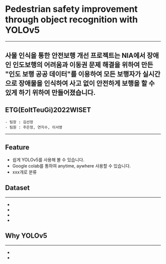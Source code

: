 # **Pedestrian safety improvement through object recognition with YOLOv5**
-------------------------------------------------------
 사물 인식을 통한 안전보행 개선 프로젝트는 NIA에서 장애인 인도보행의 어려움과 이동권 문제 해결을 위하여 만든 "인도 보행 공공 데이터"를 이용하여 모든 보행자가 실시간으로 장애물을 인식하여 사고 없이 안전하게 보행을 할 수 있게 하기 위하여 만들어졌습니다.
-------------------------------------------------------
## **ETG(EoltTeuGi)2022WISET**
    - 팀장 : 김선정
    - 팀원 : 주은정, 연지수, 이서영
--------------------------------------------------------

## **Feature**
* 쉽게 YOLOv5를 사용해 볼 수 있습니다.
* Google colab를 통하여 anytime, aywhere 사용할 수 있습니다.
* xxx개로 분류

## **Dataset**
--------------------------------------------------------
-
-
-
-

## **Why YOLOv5**
--------------------------------------------------------
-
-